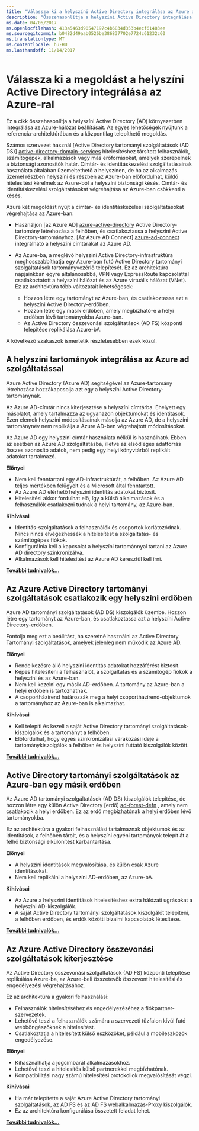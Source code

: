 ```yaml
---
title: "Válassza ki a helyszíni Active Directory integrálása az Azure a megoldást."
description: "Összehasonlítja a helyszíni Active Directory integrálása Azure architektúrához hivatkozik."
ms.date: 04/06/2017
ms.openlocfilehash: 413a5463d90547197c4b6834d353b4ecf61483ee
ms.sourcegitcommit: b0482d49aab0526be386837702e7724c61232c60
ms.translationtype: MT
ms.contentlocale: hu-HU
ms.lasthandoff: 11/14/2017
---
```

# <a name="choose-a-solution-for-integrating-on-premises-active-directory-with-azure"></a>Válassza ki a megoldást a helyszíni Active Directory integrálása az Azure-ral

Ez a cikk összehasonlítja a helyszíni Active Directory (AD) környezetben integrálása az Azure-hálózat beállításait. Az egyes lehetőségek nyújtunk a referencia-architektúrában és a központilag telepíthető megoldás.

Számos szervezet használ [Active Directory tartományi szolgáltatások (AD DS)] [ active-directory-domain-services] hitelesítéshez társított felhasználók, számítógépek, alkalmazások vagy más erőforrásokat, amelyek szerepelnek a biztonsági azonosítók határ. Címtár- és identitáskezelési szolgáltatásainak használata általában üzemeltethető a helyszínen, de ha az alkalmazás üzemel részben helyszíni és részben az Azure-ban előfordulhat, küldő hitelesítési kérelmek az Azure-ból a helyszíni biztonsági késés. Címtár- és identitáskezelési szolgáltatásokat végrehajtása az Azure-ban csökkenti a késés.

Azure két megoldást nyújt a címtár- és identitáskezelési szolgáltatásokat végrehajtása az Azure-ban: 

* Használjon [az Azure AD] [ azure-active-directory] Active Directory-tartomány létrehozása a felhőben, és csatlakoztassa a helyszíni Active Directory-tartományhoz. [Az Azure AD Connect] [ azure-ad-connect] integrálható a helyszíni címtárakat az Azure AD.

* Az Azure-ba, a meglévő helyszíni Active Directory-infrastruktúra meghosszabbíthatja egy Azure-ban futó Active Directory tartományi szolgáltatások tartományvezérlő telepítését. Ez az architektúra napjainkban egyre általánosabbá, VPN vagy ExpressRoute kapcsolattal csatlakoztatott a helyszíni hálózat és az Azure virtuális hálózat (VNet). Ez az architektúra több változatait lehetségesek: 

    - Hozzon létre egy tartományt az Azure-ban, és csatlakoztassa azt a helyszíni Active Directory-erdőben.
    - Hozzon létre egy másik erdőben, amely megbízható-e a helyi erdőben lévő tartományokba Azure-ban.
    - Az Active Directory összevonási szolgáltatások (AD FS) központi telepítése replikálása Azure-bA. 

A következő szakaszok ismertetik részletesebben ezek közül.

## <a name="integrate-your-on-premises-domains-with-azure-ad"></a>A helyszíni tartományok integrálása az Azure ad szolgáltatással

Azure Active Directory (Azure AD) segítségével az Azure-tartomány létrehozása hozzákapcsolja azt egy a helyszíni Active Directory-tartománynak. 

Az Azure AD-címtár nincs kiterjesztése a helyszíni címtárba. Ehelyett egy másolatot, amely tartalmazza az ugyanazon objektumokat és identitások. Ezen elemek helyszíni módosításainak másolja az Azure AD, de a helyszíni tartománynév nem replikálja a Azure AD-ben végrehajtott módosításokat.

Az Azure AD egy helyszíni címtár használata nélkül is használható. Ebben az esetben az Azure AD szolgáltatásba, illetve az elsődleges adatforrás összes azonosító adatok, nem pedig egy helyi könyvtárból replikált adatokat tartalmazó.


**Előnyei**

* Nem kell fenntartani egy AD-infrastruktúrát, a felhőben. Az Azure AD teljes mértékben felügyelt és a Microsoft által fenntartott.
* Az Azure AD elérhető helyszíni identitás adatokat biztosít.
* Hitelesítési akkor fordulhat elő, így a külső alkalmazások és a felhasználók csatlakozni tudnak a helyi tartomány, az Azure-ban.

**Kihívásai**

* Identitás-szolgáltatások a felhasználók és csoportok korlátozódnak. Nincs nincs elvégezhessék a hitelesítést a szolgáltatás- és számítógépes fiókok.
* Konfigurálnia kell a kapcsolat a helyszíni tartománnyal tartani az Azure AD directory szinkronizálva. 
* Alkalmazások kell hitelesítést az Azure AD keresztül kell írni.

**[További tudnivalók...][aad]**

## <a name="ad-ds-in-azure-joined-to-an-on-premises-forest"></a>Az Azure Active Directory tartományi szolgáltatások csatlakozik egy helyszíni erdőben

Azure AD tartományi szolgáltatások (AD DS) kiszolgálók üzembe. Hozzon létre egy tartományt az Azure-ban, és csatlakoztassa azt a helyszíni Active Directory-erdőben. 

Fontolja meg ezt a beállítást, ha szeretné használni az Active Directory Tartományi szolgáltatások, amelyek jelenleg nem működik az Azure AD. 

**Előnyei**

* Rendelkezésre álló helyszíni identitás adatokat hozzáférést biztosít.
* Képes hitelesíteni a felhasználót, a szolgáltatás és a számítógép fiókok a helyszíni és az Azure-ban.
* Nem kell kezelni egy másik AD-erdőben. A tartomány az Azure-ban a helyi erdőben is tartozhatnak.
* A csoportházirend határozzák meg a helyi csoportházirend-objektumok a tartományhoz az Azure-ban is alkalmazhat.

**Kihívásai**

* Kell telepíti és kezeli a saját Active Directory tartományi szolgáltatások-kiszolgálók és a tartományt a felhőben.
* Előfordulhat, hogy egyes szinkronizálási várakozási ideje a tartománykiszolgálók a felhőben és helyszíni futtató kiszolgálók között.

**[További tudnivalók...][ad-ds]**

## <a name="ad-ds-in-azure-with-a-separate-forest"></a>Active Directory tartományi szolgáltatások az Azure-ban egy másik erdőben

Az Azure AD tartományi szolgáltatások (AD DS) kiszolgálók telepítése, de hozzon létre egy külön Active Directory [erdő] [ ad-forest-defn] , amely nem csatlakozik a helyi erdőben. Ez az erdő megbízhatónak a helyi erdőben lévő tartományokba.

Ez az architektúra a gyakori felhasználási tartalmaznak objektumok és az identitások, a felhőben tárolt, és a helyszíni egyéni tartományok telepít át a felhő biztonsági elkülönítést karbantartása.

**Előnyei**

* A helyszíni identitások megvalósítása, és külön csak Azure identitásokat.
* Nem kell replikálni a helyszíni AD-erdőben, az Azure-bA.

**Kihívásai**

* Az Azure a helyszíni identitások hitelesítéshez extra hálózati ugrásokat a helyszíni AD-kiszolgálók.
* A saját Active Directory tartományi szolgáltatások kiszolgálót telepíteni, a felhőben erdőben, és erdők közötti bizalmi kapcsolatok létesítése.

**[További tudnivalók...][ad-ds-forest]**

## <a name="extend-ad-fs-to-azure"></a>Az Azure Active Directory összevonási szolgáltatások kiterjesztése

Az Active Directory összevonási szolgáltatások (AD FS) központi telepítése replikálása Azure-ba, az Azure-beli összetevők összevont hitelesítési és engedélyezési végrehajtásához. 

Ez az architektúra a gyakori felhasználási:

* Felhasználók hitelesítéséhez és engedélyezéséhez a fiókpartner-szervezetek.
* Lehetővé teszi a felhasználók számára a szervezeti tűzfalon kívül futó webböngészőknek a hitelesítést.
* Csatlakoztatja a hitelesített külső eszközöket, például a mobileszközök engedélyezése. 

**Előnyei**

* Kihasználhatja a jogcímbarát alkalmazásokhoz.
* Lehetővé teszi a hitelesítés külső partnerekkel megbízhatónak.
* Kompatibilitási nagy számú hitelesítési protokollok megvalósítását végzi.

**Kihívásai**

* Ha már telepítette a saját Azure Active Directory tartományi szolgáltatások, az AD FS és az AD FS webalkalmazás-Proxy kiszolgálók.
* Ez az architektúra konfigurálása összetett feladat lehet.

**[További tudnivalók...][adfs]**

<!-- links -->

[aad]: ./azure-ad.md
[ad-ds]: ./adds-extend-domain.md
[ad-ds-forest]: ./adds-forest.md
[ad-forest-defn]: https://msdn.microsoft.com/library/ms676906.aspx
[adfs]: ./adfs.md

[active-directory-domain-services]: https://technet.microsoft.com/library/dd448614.aspx
[azure-active-directory]: /azure/active-directory-domain-services/active-directory-ds-overview
[azure-ad-connect]: /azure/active-directory/active-directory-aadconnect

